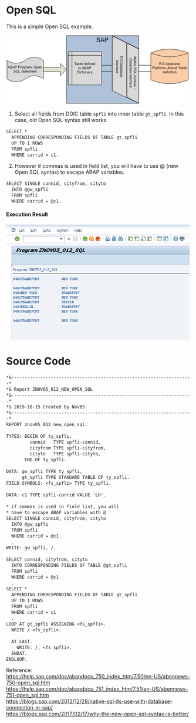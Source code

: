 ﻿# Open SQL

This is a simple Open SQL example.

<img src="https://github.com/Nov05/pictures/blob/master/ABAP%20101/database_access_through_open_sql_statement_170144.png?raw=true" width=500>  

1. Select all fields from DDIC table `spfli` into inner table `gt_spfli`. In this case, old Open SQL syntax still works.
```
SELECT *
  APPENDING CORRESPONDING FIELDS OF TABLE gt_spfli
  UP TO 1 ROWS
  FROM spfli
  WHERE carrid = c1.
```

2. However if commas is used in field list, you will have to use @ (new Open SQL syntax) to escape ABAP variables.
```
SELECT SINGLE connid, cityfrom, cityto
  INTO @gw_spfli
  FROM spfli
  WHERE carrid = @c1.
```

#### Execution Result   

<img src="https://github.com/Nov05/pictures/blob/master/ABAP%20101/2019-10-15%2015_25_01-server.sapides.online_12299%20-%20Remote%20Desktop%20Connection.png?raw=true" width=500>  

# Source Code

```
*&---------------------------------------------------------------------*
*& Report ZNOV05_012_NEW_OPEN_SQL
*&---------------------------------------------------------------------*
*& 2019-10-15 Created by Nov05
*&---------------------------------------------------------------------*
REPORT znov05_012_new_open_sql.

TYPES: BEGIN OF ty_spfli,
         connid   TYPE spfli-connid,
         cityfrom TYPE spfli-cityfrom,
         cityto   TYPE spfli-cityto,
       END OF ty_spfli.

DATA: gw_spfli TYPE ty_spfli,
      gt_spfli TYPE STANDARD TABLE OF ty_spfli.
FIELD-SYMBOLS: <fs_spfli> TYPE ty_spfli.

DATA: c1 TYPE spfli-carrid VALUE 'LH'.

* if commas is used in field list, you will
* have to escape ABAP variables with @
SELECT SINGLE connid, cityfrom, cityto
  INTO @gw_spfli
  FROM spfli
  WHERE carrid = @c1
  .
WRITE: gw_spfli, /.

SELECT connid, cityfrom, cityto
  INTO CORRESPONDING FIELDS OF TABLE @gt_spfli
  FROM spfli
  WHERE carrid = @c1
  .
SELECT *
  APPENDING CORRESPONDING FIELDS OF TABLE gt_spfli
  UP TO 1 ROWS
  FROM spfli
  WHERE carrid = c1
  .
LOOP AT gt_spfli ASSIGNING <fs_spfli>.
  WRITE / <fs_spfli>.

  AT LAST.
    WRITE: /, <fs_spfli>.
  ENDAT.
ENDLOOP.
```

Reference:      
https://help.sap.com/doc/abapdocu_750_index_htm/7.50/en-US/abennews-750-open_sql.htm    
https://help.sap.com/doc/abapdocu_751_index_htm/7.51/en-US/abennews-751-open_sql.htm   
https://blogs.sap.com/2012/12/28/native-sql-its-use-with-database-connection-in-sap/   
https://blogs.sap.com/2017/02/17/why-the-new-open-sql-syntax-is-better/    
